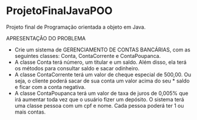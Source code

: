 # ProjetoFinalJavaPOO
Projeto final de Programação orientada a objeto em Java.

APRESENTAÇÃO DO PROBLEMA 
* Crie um sistema de GERENCIAMENTO DE CONTAS BANCÁRIAS, com as seguintes classes: Conta, ContaCorrente e ContaPoupanca. 
* A classe Conta terá número, um titular e um saldo. Além disso, ela terá os métodos para consultar saldo e sacar odinheiro. 
* A classe ContaCorrente terá um valor de cheque especial de 500,00. Ou seja, o cliente poderá sacar de sua conta um valor acima do seu * saldo e ficar com a conta negativa. 
* A classe ContaPoupanca terá um valor de taxa de juros de 0,005% que irá aumentar toda vez que o usuário fizer um depósito. O sistema terá uma classe pessoa com um cpf e nome. Cada pessoa poderá ter 1 ou mais contas.
